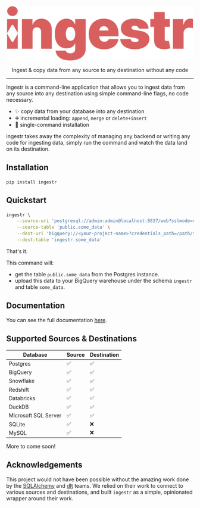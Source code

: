 <div align="center">
    <img src="./resources/ingestr.svg" width="500" />
    <p>Ingest & copy data from any source to any destination without any code</p>
</div>

-----

Ingestr is a command-line application that allows you to ingest data from any source into any destination using simple command-line flags, no code necessary.

- ✨ copy data from your database into any destination
- ➕ incremental loading: `append`, `merge` or `delete+insert`
- 🐍 single-command installation

ingestr takes away the complexity of managing any backend or writing any code for ingesting data, simply run the command and watch the data land on its destination.


## Installation
```
pip install ingestr
```

## Quickstart

```bash
ingestr \
    --source-uri 'postgresql://admin:admin@localhost:8837/web?sslmode=disable' \
    --source-table 'public.some_data' \
    --dest-uri 'bigquery://<your-project-name>?credentials_path=/path/to/service/account.json' \
    --dest-table 'ingestr.some_data'
```

That's it.

This command will:
- get the table `public.some_data` from the Postgres instance.
- upload this data to your BigQuery warehouse under the schema `ingestr` and table `some_data`.

## Documentation
You can see the full documentation [here](https://bruindata.github.com/ingestr).


## Supported Sources & Destinations

| Database             | Source | Destination |
|----------------------|--------|-------------|
| Postgres             | ✅      | ✅         |
| BigQuery             | ✅      | ✅         |
| Snowflake            | ✅      | ✅         |
| Redshift             | ✅      | ✅         |
| Databricks           | ✅      | ✅         |
| DuckDB               | ✅      | ✅         |
| Microsoft SQL Server | ✅      | ✅         |
| SQLite               | ✅      | ❌         |
| MySQL                | ✅      | ❌         |

More to come soon!

## Acknowledgements
This project would not have been possible without the amazing work done by the [SQLAlchemy](https://www.sqlalchemy.org/) and [dlt](https://dlthub.com/) teams. We relied on their work to connect to various sources and destinations, and built `ingestr` as a simple, opinionated wrapper around their work.